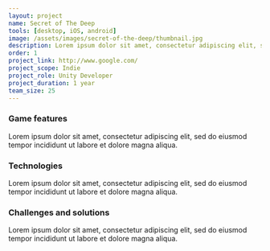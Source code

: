 ```yaml
---
layout: project
name: Secret of The Deep
tools: [desktop, iOS, android]
image: /assets/images/secret-of-the-deep/thumbnail.jpg
description: Lorem ipsum dolor sit amet, consectetur adipiscing elit, sed do eiusmod tempor incididunt ut labore et dolore magna aliqua.
order: 1
project_link: http://www.google.com/
project_scope: Indie
project_role: Unity Developer
project_duration: 1 year
team_size: 25
---
```


### Game features
Lorem ipsum dolor sit amet, consectetur adipiscing elit, sed do eiusmod tempor incididunt ut labore et dolore magna aliqua.

### Technologies
Lorem ipsum dolor sit amet, consectetur adipiscing elit, sed do eiusmod tempor incididunt ut labore et dolore magna aliqua.

### Challenges and solutions
Lorem ipsum dolor sit amet, consectetur adipiscing elit, sed do eiusmod tempor incididunt ut labore et dolore magna aliqua.

